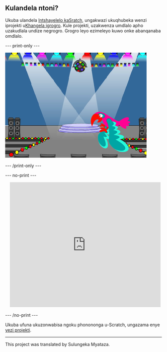 ## Kulandela ntoni?

Ukuba ulandela [Intshayelelo kaSratch](https://projects.raspberrypi.org/xh-ZA/pathways/scratch-intro), ungakwazi ukuqhubeka wenzi iprojekti u[Khangela igrogro](https://projects.raspberrypi.org/xh-ZA/projects/find-the-bug). Kule projekti, uzakwenza umdlalo apho uzakudlala undize negrogro. Grogro leyo ezimeleyo kuwo onke abanqanaba omdlalo.

--- print-only ---

![Iprojekti 'Khangela igrogro'.](images/find-the-bug.png)

--- /print-only ---

--- no-print ---

<div class="scratch-preview" style="margin-left: 15px;">
  <iframe allowtransparency="true" width="485" height="402" src="https://scratch.mit.edu/projects/embed/486719939/?autostart=false" frameborder="0"></iframe>
</div>

--- /no-print ---

Ukuba ufuna ukuzonwabisa ngoku phonononga u-Scratch, ungazama enye [yezi projekti](https://projects.raspberrypi.org/xh-ZA/projects?software%5B%5D=scratch&curriculum%5B%5D=%201).

***

This project was translated by Sulungeka Myataza.